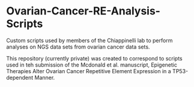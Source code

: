 # Ovarian-Cancer-RE-Analysis-Scripts
Custom scripts used by members of the Chiappinelli lab to perform analyses on NGS data sets from ovarian cancer data sets.

This repository (currently private) was created to correspond to scripts used in teh submission of the Mcdonald et al. manuscript, Epigenetic Therapies Alter Ovarian Cancer Repetitive Element Expression in a TP53-dependent Manner.
